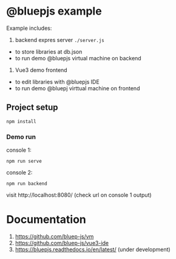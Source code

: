 # @bluepjs example

Example includes:

1. backend expres server `./server.js`
  - to store libraries at db.json
  - to run demo @bluepjs virtual machine on backend
1. Vue3 demo frontend
  - to edit libraries with @bluepjs IDE
  - to run demo @bluepj virttual machine on frontend

## Project setup
```
npm install
```

### Demo run

console 1:
```
npm run serve
```

console 2:
```
npm run backend
```

visit http://localhost:8080/ (check url on console 1 output)

# Documentation

1. https://github.com/bluep-js/vm
1. https://github.com/bluep-js/vue3-ide
1. https://bluepjs.readthedocs.io/en/latest/ (under development)
